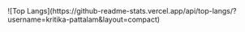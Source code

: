 <div style = 'align-center'>
![Top Langs](https://github-readme-stats.vercel.app/api/top-langs/?username=kritika-pattalam&layout=compact) 
</div>
